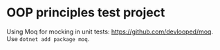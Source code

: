 # OOP principles test project

Using Moq for mocking in unit tests: https://github.com/devlooped/moq. Use `dotnet add package moq`.